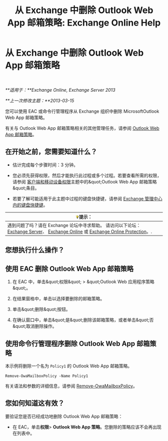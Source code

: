 ﻿---
title: '从 Exchange 中删除 Outlook Web App 邮箱策略: Exchange Online Help'
TOCTitle: 从 Exchange 中删除 Outlook Web App 邮箱策略
ms:assetid: edab7bac-b62c-4b82-8f21-dcac77cf0e8f
ms:mtpsurl: https://technet.microsoft.com/zh-cn/library/Dd351239(v=EXCHG.150)
ms:contentKeyID: 50491896
ms.date: 05/23/2018
mtps_version: v=EXCHG.150
ms.translationtype: MT
---

# 从 Exchange 中删除 Outlook Web App 邮箱策略

 

_**适用于：**Exchange Online, Exchange Server 2013_

_**上一次修改主题：**2013-03-15_

您可以使用 EAC 或命令行管理程序从 Exchange 组织中删除 MicrosoftOutlook Web App 邮箱策略。

有关与 Outlook Web App 邮箱策略相关的其他管理任务，请参阅 [Outlook Web App 邮箱策略](outlook-web-app-mailbox-policies-exchange-2013-help.md)。

## 在开始之前，您需要知道什么？

  - 估计完成每个步骤时间：3 分钟。

  - 您必须先获得权限，然后才能执行此过程或多个过程。若要查看所需的权限，请参阅 [客户端和移动设备权限](clients-and-mobile-devices-permissions-exchange-2013-help.md)主题中的\&quot;Outlook Web App 邮箱策略\&quot;条目。

  - 若要了解可能适用于此主题中过程的键盘快捷键，请参阅 [Exchange 管理中心内的键盘快捷键](keyboard-shortcuts-in-the-exchange-admin-center-exchange-online-protection-help.md)。

<table>
<thead>
<tr class="header">
<th><img src="images/Bb124558.tip(EXCHG.150).gif" title="提示" alt="提示" />提示：</th>
</tr>
</thead>
<tbody>
<tr class="odd">
<td>遇到问题了吗？请在 Exchange 论坛中寻求帮助。 请访问以下论坛：<a href="https://go.microsoft.com/fwlink/p/?linkid=60612">Exchange Server</a>、 <a href="https://go.microsoft.com/fwlink/p/?linkid=267542">Exchange Online</a> 或 <a href="https://go.microsoft.com/fwlink/p/?linkid=285351">Exchange Online Protection</a>。.</td>
</tr>
</tbody>
</table>


## 您想执行什么操作？

## 使用 EAC 删除 Outlook Web App 邮箱策略

1.  在 EAC 中，单击\&quot;权限\&quot; \> \&quot;Outlook Web 应用程序策略\&quot;。

2.  在结果窗格中，单击以选择要删除的邮箱策略。

3.  单击\&quot;删除\&quot;按钮。

4.  在确认窗口中，单击\&quot;是\&quot;删除该邮箱策略，或者单击\&quot;否\&quot;取消删除操作。

## 使用命令行管理程序删除 Outlook Web App 邮箱策略

本示例将删除一个名为 `Policy1` 的 Outlook Web App 邮箱策略。

    Remove-OwaMailboxPolicy -Name Policy1 

有关语法和参数的详细信息，请参阅 [Remove-OwaMailboxPolicy](https://technet.microsoft.com/zh-cn/library/dd298103\(v=exchg.150\))。

## 您如何知道这有效？

要验证您是否已经成功地删除 Outlook Web App 邮箱策略：

  - 在 EAC，单击**权限**\> **Outlook Web App 策略**。您删除的策略应该不会再出现在列表中。

